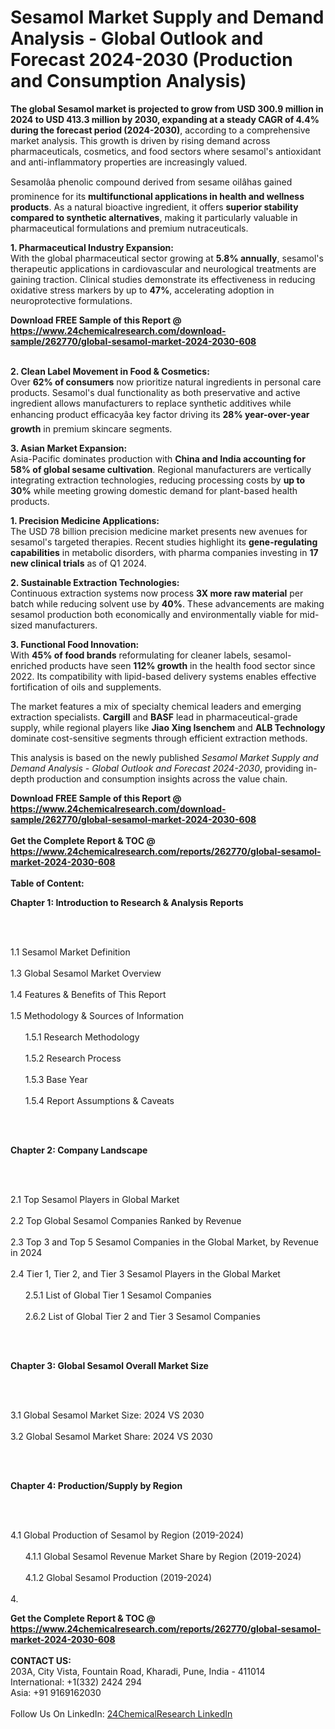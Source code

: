 <h1>Sesamol Market Supply and Demand Analysis - Global Outlook and Forecast 2024-2030 (Production and Consumption Analysis)</h1><p><strong>The global Sesamol market is projected to grow from USD 300.9 million in 2024 to USD 413.3 million by 2030, expanding at a steady CAGR of 4.4% during the forecast period (2024-2030)</strong>, according to a comprehensive market analysis. This growth is driven by rising demand across pharmaceuticals, cosmetics, and food sectors where sesamol's antioxidant and anti-inflammatory properties are increasingly valued.</p><p>Sesamolâa phenolic compound derived from sesame oilâhas gained prominence for its <strong>multifunctional applications in health and wellness products</strong>. As a natural bioactive ingredient, it offers <strong>superior stability compared to synthetic alternatives</strong>, making it particularly valuable in pharmaceutical formulations and premium nutraceuticals.</p><p><strong>1. Pharmaceutical Industry Expansion:</strong><br>
With the global pharmaceutical sector growing at <strong>5.8% annually</strong>, sesamol's therapeutic applications in cardiovascular and neurological treatments are gaining traction. Clinical studies demonstrate its effectiveness in reducing oxidative stress markers by up to <strong>47%</strong>, accelerating adoption in neuroprotective formulations.</p><div><b>Download FREE Sample of this Report @ 
            <a href="https://www.24chemicalresearch.com/download-sample/262770/global-sesamol-market-2024-2030-608">
            https://www.24chemicalresearch.com/download-sample/262770/global-sesamol-market-2024-2030-608</a></b></div><br><p><strong>2. Clean Label Movement in Food &amp; Cosmetics:</strong><br>
Over <strong>62% of consumers</strong> now prioritize natural ingredients in personal care products. Sesamol's dual functionality as both preservative and active ingredient allows manufacturers to replace synthetic additives while enhancing product efficacyâa key factor driving its <strong>28% year-over-year growth</strong> in premium skincare segments.</p><p><strong>3. Asian Market Expansion:</strong><br>
Asia-Pacific dominates production with <strong>China and India accounting for 58% of global sesame cultivation</strong>. Regional manufacturers are vertically integrating extraction technologies, reducing processing costs by <strong>up to 30%</strong> while meeting growing domestic demand for plant-based health products.</p><p><strong>1. Precision Medicine Applications:</strong><br>
The USD 78 billion precision medicine market presents new avenues for sesamol's targeted therapies. Recent studies highlight its <strong>gene-regulating capabilities</strong> in metabolic disorders, with pharma companies investing in <strong>17 new clinical trials</strong> as of Q1 2024.</p><p><strong>2. Sustainable Extraction Technologies:</strong><br>
Continuous extraction systems now process <strong>3X more raw material</strong> per batch while reducing solvent use by <strong>40%</strong>. These advancements are making sesamol production both economically and environmentally viable for mid-sized manufacturers.</p><p><strong>3. Functional Food Innovation:</strong><br>
With <strong>45% of food brands</strong> reformulating for cleaner labels, sesamol-enriched products have seen <strong>112% growth</strong> in the health food sector since 2022. Its compatibility with lipid-based delivery systems enables effective fortification of oils and supplements.</p><p>The market features a mix of specialty chemical leaders and emerging extraction specialists. <strong>Cargill</strong> and <strong>BASF</strong> lead in pharmaceutical-grade supply, while regional players like <strong>Jiao Xing Isenchem</strong> and <strong>ALB Technology</strong> dominate cost-sensitive segments through efficient extraction methods.</p><p>This analysis is based on the newly published <em>Sesamol Market Supply and Demand Analysis - Global Outlook and Forecast 2024-2030</em>, providing in-depth production and consumption insights across the value chain.</p><div><b>Download FREE Sample of this Report @ 
            <a href="https://www.24chemicalresearch.com/download-sample/262770/global-sesamol-market-2024-2030-608">
            https://www.24chemicalresearch.com/download-sample/262770/global-sesamol-market-2024-2030-608</a></b></div><br><div><b>Get the Complete Report & TOC @ 
            <a href="https://www.24chemicalresearch.com/reports/262770/global-sesamol-market-2024-2030-608">
            https://www.24chemicalresearch.com/reports/262770/global-sesamol-market-2024-2030-608</a></b></div><br>
            <b>Table of Content:</b><p><p><strong>Chapter 1: Introduction to Research &amp; Analysis Reports</strong></p><br />
<br />
<p>1.1 Sesamol Market Definition<br /><br />
1.3 Global Sesamol Market Overview<br /><br />
1.4 Features &amp; Benefits of This Report<br /><br />
1.5 Methodology &amp; Sources of Information<br /><br />
&nbsp;&nbsp;&nbsp;&nbsp;&nbsp; 1.5.1 Research Methodology<br /><br />
&nbsp;&nbsp;&nbsp;&nbsp;&nbsp; 1.5.2 Research Process<br /><br />
&nbsp;&nbsp;&nbsp;&nbsp;&nbsp; 1.5.3 Base Year<br /><br />
&nbsp;&nbsp;&nbsp;&nbsp;&nbsp; 1.5.4 Report Assumptions &amp; Caveats</p><br />
<br />
<p><strong>Chapter 2: Company Landscape</strong></p><br />
<br />
<p>2.1 Top Sesamol Players in Global Market<br /><br />
2.2 Top Global Sesamol Companies Ranked by Revenue<br /><br />
2.3 Top 3 and Top 5 Sesamol Companies in the Global Market, by Revenue in 2024<br /><br />
2.4 Tier 1, Tier 2, and Tier 3 Sesamol Players in the Global Market<br /><br />
&nbsp;&nbsp;&nbsp;&nbsp;&nbsp; 2.5.1 List of Global Tier 1 Sesamol Companies<br /><br />
&nbsp;&nbsp;&nbsp;&nbsp;&nbsp; 2.6.2 List of Global Tier 2 and Tier 3 Sesamol Companies</p><br />
<br />
<p><strong>Chapter 3: Global Sesamol Overall Market Size</strong></p><br />
<br />
<p>3.1 Global Sesamol Market Size: 2024 VS 2030<br /><br />
3.2 Global Sesamol Market Share: 2024 VS 2030</p><br />
<br />
<p><strong>Chapter 4: Production/Supply by Region</strong></p><br />
<br />
<p>4.1 Global Production of Sesamol by Region (2019-2024)<br /><br />
&nbsp;&nbsp;&nbsp;&nbsp;&nbsp; 4.1.1 Global Sesamol Revenue Market Share by Region (2019-2024)<br /><br />
&nbsp;&nbsp;&nbsp;&nbsp;&nbsp; 4.1.2 Global Sesamol Production (2019-2024)<br /><br />
4.</p><div><b>Get the Complete Report & TOC @ 
            <a href="https://www.24chemicalresearch.com/reports/262770/global-sesamol-market-2024-2030-608">
            https://www.24chemicalresearch.com/reports/262770/global-sesamol-market-2024-2030-608</a></b></div><br><b>CONTACT US:</b><br>
            203A, City Vista, Fountain Road, Kharadi, Pune, India - 411014<br>
            International: +1(332) 2424 294<br>
            Asia: +91 9169162030 <br><br>
            Follow Us On LinkedIn: <a href="https://www.linkedin.com/company/24chemicalresearch/">24ChemicalResearch LinkedIn</a>